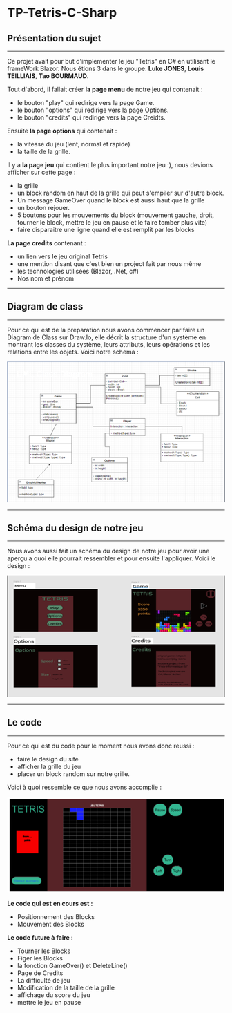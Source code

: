 # **TP-Tetris-C-Sharp**

## **Présentation du sujet**
---


Ce projet avait pour but d'implementer le jeu "Tetris" en C# en utilisant le frameWork Blazor. Nous étions 3 dans le groupe: **Luke JONES**, **Louis TEILLIAIS**, **Tao BOURMAUD**.

Tout d'abord, il fallait créer **la page menu** de notre jeu qui contenait :
- le bouton "play" qui redirige vers la page Game.
- le bouton "options" qui redirige vers la page Options.
- le bouton "credits" qui redirige vers la page Creidts.

Ensuite **la page options** qui contenait :
- la vitesse du jeu (lent, normal et rapide)
- la taille de la grille. 

Il y a **la page jeu** qui contient le plus important notre jeu :), nous devions afficher sur cette page :
- la grille 
- un block random en haut de la grille qui peut s'empiler sur d'autre block. 
- Un message GameOver quand le block est aussi haut que la grille
- un bouton rejouer.
- 5 boutons pour les mouvements du block (mouvement gauche, droit, tourner le block, mettre le jeu en pause et le faire tomber plus vite)
- faire disparaitre une ligne quand elle est remplit par les blocks

**La page credits** contenant :
- un lien vers le jeu original Tetris
- une mention disant que c'est bien un project fait par nous même
- les technologies utilisées (Blazor, .Net, c#)
- Nos nom et prénom

---
## **Diagram de class**
---

Pour ce qui est de la preparation nous avons commencer par faire un Diagram de Class sur Draw.Io, elle décrit la structure d'un système en montrant les classes du système, leurs attributs, leurs opérations et les relations entre les objets.
Voici notre schema : 

![](1.PNG)

---
## **Schéma du design de notre jeu**
---

Nous avons aussi fait un schéma du design de notre jeu pour avoir une aperçu a quoi elle pourrait ressembler et pour ensuite l'appliquer. Voici le design : 

![](2.PNG)

---
## **Le code**
---

Pour ce qui est du code pour le moment nous avons donc reussi :
- faire le design du site
- afficher la grille du jeu
- placer un block random sur notre grille. 

Voici à quoi ressemble ce que nous avons accomplie  :

![](3.PNG)

**Le code qui est en cours est :**
- Positionnement des Blocks
- Mouvement des Blocks


**Le code future à faire :**
- Tourner les Blocks							
- Figer les Blocks
- la fonction GameOver() et DeleteLine()					
- Page de Credits
- La difficulté de jeu							
- Modification de la taille de la grille
- affichage du score du jeu									
- mettre le jeu en pause


